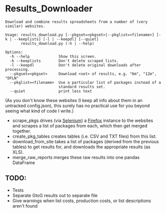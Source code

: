 Results_Downloader
==================
```
Download and combine results spreadsheets from a number of (very similar) websites.

Usage: results_download.py [--pkgset=<pkgset>|--pkglist=<filename>] [-k | --keeplists] [-l | --keepdl] [--quiet]
       results_download.py (-h | --help)

Options:
  -h --help             Show this screen.
  -k --keeplists        Don't delete scraped lists.
  -l --keepdl           Don't delete original downloads after processing.  
  --pkgset=<pkgset>     Download <set> of results, e.g. "6m", "12m", "DFLN"
  --pkglist=<filename>  Use a particular list of packages instead of a 
                        standard results set.
  --quiet               print less text
```

(As you don't know these websites (I keep all info about them in an untracked config.json), this surely has no practical use for you beyond seeing what kind of code I write.)

* scrape_pkgs drives (via [Selenium](http://docs.seleniumhq.org/)) a [Firefox](http://www.mozilla.org/en-US/firefox/) instance to the websites and scrapes a list of packages from each, which then get merged together.
* create_pkg_tables creates tables (i.e. CSV and TXT files) from this list.
* download_from_site takes a list of packages (derived from the previous tables) to get results for, and downloads the appropriate results (as XLS).
* merge_raw_reports merges these raw results into one pandas DataFrame


TODO:
-----
* Tests
* Separate GtoG results out to separate file
* Give warnings when list costs, production costs, or list descriptions aren't found
